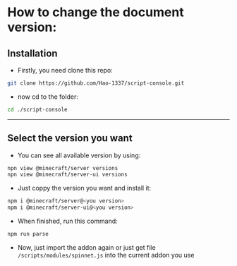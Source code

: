 # How to change the document version:
## Installation
+ Firstly, you need clone this repo:
```bash
git clone https://github.com/Hao-1337/script-console.git
```
+ now cd to the folder:
```bash
cd ./script-console

```
--------
## Select the version you want
+ You can see all available version by using:
```bash
npn view @minecraft/server versions
npn view @minecraft/server-ui versions
```
+ Just coppy the version you want and install it:
```bash
npm i @minecraft/server@<you version>
npm i @minecraft/server-ui@<you version>
```
+ When finished, run this command:
```bash
npm run parse
```
+ Now, just import the addon again or just get file `/scripts/modules/spinnet.js` into the current addon you use

